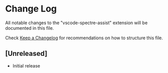 # Change Log

All notable changes to the "vscode-spectre-assist" extension will be documented in this file.

Check [Keep a Changelog](http://keepachangelog.com/) for recommendations on how to structure this file.

## [Unreleased]

- Initial release